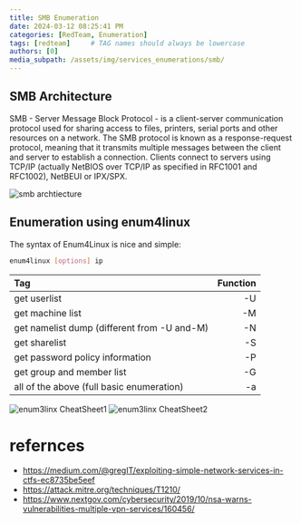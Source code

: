 ```yaml
---
title: SMB Enumeration
date: 2024-03-12 08:25:41 PM
categories: [RedTeam, Enumeration]
tags: [redteam]     # TAG names should always be lowercase
authors: [0]
media_subpath: /assets/img/services_enumerations/smb/
---
```



## SMB Architecture
SMB - Server Message Block Protocol - is a client-server communication protocol used for sharing access to files, printers, serial ports and other resources on a network.
The SMB protocol is known as a response-request protocol, meaning that it transmits multiple messages between the client and server to establish a connection. Clients connect to servers using TCP/IP (actually NetBIOS over TCP/IP as specified in RFC1001 and RFC1002), NetBEUI or IPX/SPX.

![smb archtiecture](smb_archtiecture.png)

## Enumeration using enum4linux
The syntax of Enum4Linux is nice and simple: 


```bash
enum4linux [options] ip
```


| Tag                                               |  Function   |
| :-------------------------------------            | ----------: |
| get userlist                                      |       -U    |
| get machine list                                  |       -M    |
| get namelist dump (different from -U and-M)       |       -N    |
| get sharelist                                     |       -S    |
| get password policy information                   |       -P    |
| get group and member list                         |       -G    |
| all of the above (full basic enumeration)         |       -a    |


![enum3linx CheatSheet1](enum4linux_smb_cheatsheet_1.png)
![enum3linx CheatSheet2](enum4linux_smb_cheatsheet_2.png)

# refernces 
- https://medium.com/@gregIT/exploiting-simple-network-services-in-ctfs-ec8735be5eef
- https://attack.mitre.org/techniques/T1210/
- https://www.nextgov.com/cybersecurity/2019/10/nsa-warns-vulnerabilities-multiple-vpn-services/160456/


